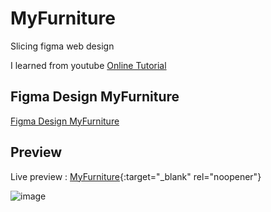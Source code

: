 # MyFurniture
Slicing figma web design

I learned from youtube [Online Tutorial](https://www.youtube.com/playlist?list=PL-YZOfK-KK_lUMsvq0rc_pgYj9L8Rv7Nf)

## Figma Design MyFurniture
[Figma Design MyFurniture](https://www.figma.com/file/PGAapP5pdrSHOuzYdKEQil/Furniture-Design?node-id=2%3A2)

## Preview
Live preview : [MyFurniture](https://myfurniture1.netlify.app/){:target="_blank" rel="noopener"}

![image](https://user-images.githubusercontent.com/58714239/175209127-97f107bc-4e4f-4f6b-91c2-f322c0ae5489.png)
